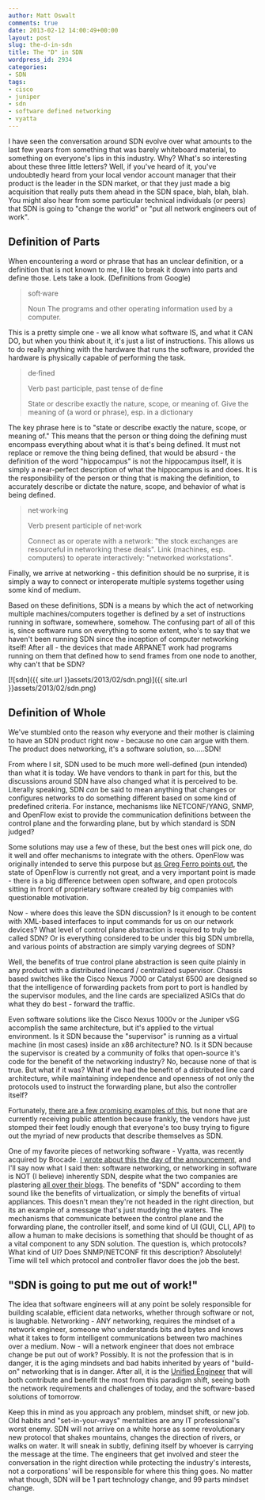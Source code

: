 ```yaml
---
author: Matt Oswalt
comments: true
date: 2013-02-12 14:00:49+00:00
layout: post
slug: the-d-in-sdn
title: The "D" in SDN
wordpress_id: 2934
categories:
- SDN
tags:
- cisco
- juniper
- sdn
- software defined networking
- vyatta
---
```


I have seen the conversation around SDN evolve over what amounts to the last few years from something that was barely whiteboard material, to something on everyone's lips in this industry. Why? What's so interesting about these three little letters? Well, if you've heard of it, you've undoubtedly heard from your local vendor account manager that their product is the leader in the SDN market, or that they just made a big acquisition that really puts them ahead in the SDN space, blah, blah, blah. You might also hear from some particular technical individuals (or peers) that SDN is going to "change the world" or "put all network engineers out of work".

## Definition of Parts

When encountering a word or phrase that has an unclear definition, or a definition that is not known to me, I like to break it down into parts and define those. Lets take a look. (Definitions from Google)


> soft·ware
> 
> Noun
> The programs and other operating information used by a computer.

This is a pretty simple one - we all know what software IS, and what it CAN DO, but when you think about it, it's just a list of instructions. This allows us to do really anything with the hardware that runs the software, provided the hardware is physically capable of performing the task.

> de·fined
>
> Verb
> past participle, past tense of de·fine
>
> State or describe exactly the nature, scope, or meaning of.
> Give the meaning of (a word or phrase), esp. in a dictionary

The key phrase here is to "state or describe exactly the nature, scope, or meaning of." This means that the person or thing doing the defining must encompass everything about what it is that's being defined. It must not replace or remove the thing being defined, that would be absurd - the definition of the word "hippocampus" is not the hippocampus itself, it is simply a near-perfect description of what the hippocampus is and does. It is the responsibility of the person or thing that is making the definition, to accurately describe or dictate the nature, scope, and behavior of what is being defined.

> net·work·ing
>
> Verb
> present participle of net·work
> 
> Connect as or operate with a network: "the stock exchanges are resourceful in networking these deals".
> Link (machines, esp. computers) to operate interactively: "networked workstations".

Finally, we arrive at networking - this definition should be no surprise, it is simply a way to connect or interoperate multiple systems together using some kind of medium.

Based on these definitions, SDN is a means by which the act of networking multiple machines/computers together is defined by a set of instructions running in software, somewhere, somehow. The confusing part of all of this is, since software runs on everything to some extent, who's to say that we haven't been running SDN since the inception of computer networking itself! After all - the devices that made ARPANET work had programs running on them that defined how to send frames from one node to another, why can't that be SDN?

[![sdn]({{ site.url }}assets/2013/02/sdn.png)]({{ site.url }}assets/2013/02/sdn.png)

## Definition of Whole

We've stumbled onto the reason why everyone and their mother is claiming to have an SDN product right now - because no one can argue with them. The product does networking, it's a software solution, so.....SDN!

From where I sit, SDN used to be much more well-defined (pun intended) than what it is today. We have vendors to thank in part for this, but the discussions around SDN have also changed what it is perceived to be. Literally speaking, SDN _can_ be said to mean anything that changes or configures networks to do something different based on some kind of predefined criteria. For instance, mechanisms like NETCONF/YANG, SNMP, and OpenFlow exist to provide the communication definitions between the control plane and the forwarding plane, but by which standard is SDN judged?

Some solutions may use a few of these, but the best ones will pick one, do it well and offer mechanisms to integrate with the others. OpenFlow was originally intended to serve this purpose but [as Greg Ferro points out](http://etherealmind.com/is-openflow-open-i-ask-compared-to-what/), the state of OpenFlow is currently not great, and a very important point is made - there is a big difference between open software, and open protocols sitting in front of proprietary software created by big companies with questionable motivation.

Now - where does this leave the SDN discussion? Is it enough to be content with XML-based interfaces to input commands for us on our network devices? What level of control plane abstraction is required to truly be called SDN? Or is everything considered to be under this big SDN umbrella, and various points of abstraction are simply varying degrees of SDN?

Well, the benefits of true control plane abstraction is seen quite plainly in any product with a distributed linecard / centralized supervisor. Chassis based switches like the Cisco Nexus 7000 or Catalyst 6500 are designed so that the intelligence of forwarding packets from port to port is handled by the supervisor modules, and the line cards are specialized ASICs that do what they do best - forward the traffic.

Even software solutions like the Cisco Nexus 1000v or the Juniper vSG accomplish the same architecture, but it's applied to the virtual environment. Is it SDN because the "supervisor" is running as a virtual machine (in most cases) inside an x86 architecture? NO. Is it SDN because the supervisor is created by a community of folks that open-source it's code for the benefit of the networking industry? No, because none of that is true. But what if it was? What if we had the benefit of a distributed line card architecture, while maintaining independence and openness of not only the protocols used to instruct the forwarding plane, but also the controller itself?

Fortunately, [there are a few promising examples of this](http://www.openflow.org/wp/openflow-components/), but none that are currently receiving public attention because frankly, the vendors have just stomped their feet loudly enough that everyone's too busy trying to figure out the myriad of new products that describe themselves as SDN.

One of my favorite pieces of networking software - Vyatta, was recently acquired by Brocade. [I wrote about this the day of the announcement](http://keepingitclassless.net/2012/11/the-formation-of-brocatta-brocade-acquires-vyatta/), and I'll say now what I said then: software networking, or networking in software is NOT (I believe) inherently SDN, despite what the two companies are plastering [all over their blogs](http://www.vyatta.com/learn/vyatta-and-software-defined-networks). The benefits of "SDN" according to them sound like the benefits of virtualization, or simply the benefits of virtual appliances. This doesn't mean they're not headed in the right direction, but its an example of a message that's just muddying the waters. The mechanisms that communicate between the control plane and the forwarding plane, the controller itself, and some kind of UI (GUI, CLI, API) to allow a human to make decisions is something that should be thought of as a vital component to any SDN solution. The question is, which protocols? What kind of UI? Does SNMP/NETCONF fit this description? Absolutely! Time will tell which protocol and controller flavor does the job the best.

## "SDN is going to put me out of work!"

The idea that software engineers will at any point be solely responsible for building scalable, efficient data networks, whether through software or not, is laughable. Networking - ANY networking, requires the mindset of a network engineer, someone who understands bits and bytes and knows what it takes to form intelligent communications between two machines over a medium. Now - will a network engineer that does not embrace change be put out of work? Possibly. It is not the profession that is in danger, it is the aging mindsets and bad habits inherited by years of "build-on" networking that is in danger. After all, it is the [Unified Engineer](http://keepingitclassless.net/the-unified-engineer/) that will both contribute and benefit the most from this paradigm shift, seeing both the network requirements and challenges of today, and the software-based solutions of tomorrow.

Keep this in mind as you approach any problem, mindset shift, or new job. Old habits and "set-in-your-ways" mentalities are any IT professional's worst enemy. SDN will not arrive on a white horse as some revolutionary new protocol that shakes mountains, changes the direction of rivers, or walks on water. It will sneak in subtly, defining itself by whoever is carrying the message at the time. The engineers that get involved and steer the conversation in the right direction while protecting the industry's interests, not a corporations' will be responsible for where this thing goes. No matter what though, SDN will be 1 part technology change, and 99 parts mindset change.
